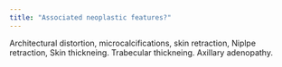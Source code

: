 ```yaml
---
title: "Associated neoplastic features?"
---
```

Architectural distortion, microcalcifications, skin retraction, Niplpe retraction, Skin thickneing. Trabecular thickneing. Axillary adenopathy.

